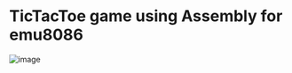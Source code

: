# TicTacToe game using Assembly for emu8086
![image](https://github.com/user-attachments/assets/c6355312-01b9-4ad1-a6ac-e60386522dd5)
